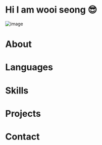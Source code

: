 # Hi I am wooi seong :sunglasses:
![image](https://i.ibb.co/8xT05gt/2024-12-19-195343.png)

# About

# Languages

# Skills

# Projects

# Contact
<!--
**wooiseong/wooiseong** is a ✨ _special_ ✨ repository because its `README.md` (this file) appears on your GitHub profile.

Here are some ideas to get you started:

- 🔭 I’m currently working on ...
- 🌱 I’m currently learning ...
- 👯 I’m looking to collaborate on ...
- 🤔 I’m looking for help with ...
- 💬 Ask me about ...
- 📫 How to reach me: ...
- 😄 Pronouns: ...
- ⚡ Fun fact: ...
-->
